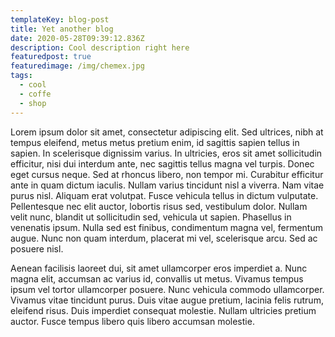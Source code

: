 ```yaml
---
templateKey: blog-post
title: Yet another blog
date: 2020-05-28T09:39:12.836Z
description: Cool description right here
featuredpost: true
featuredimage: /img/chemex.jpg
tags:
  - cool
  - coffe
  - shop
---
```

Lorem ipsum dolor sit amet, consectetur adipiscing elit. Sed ultrices, nibh at tempus eleifend, metus metus pretium enim, id sagittis sapien tellus in sapien. In scelerisque dignissim varius. In ultricies, eros sit amet sollicitudin efficitur, nisi dui interdum ante, nec sagittis tellus magna vel turpis. Donec eget cursus neque. Sed at rhoncus libero, non tempor mi. Curabitur efficitur ante in quam dictum iaculis. Nullam varius tincidunt nisl a viverra. Nam vitae purus nisl. Aliquam erat volutpat. Fusce vehicula tellus in dictum vulputate. Pellentesque nec elit auctor, lobortis risus sed, vestibulum dolor. Nullam velit nunc, blandit ut sollicitudin sed, vehicula ut sapien. Phasellus in venenatis ipsum. Nulla sed est finibus, condimentum magna vel, fermentum augue. Nunc non quam interdum, placerat mi vel, scelerisque arcu. Sed ac posuere nisl.

Aenean facilisis laoreet dui, sit amet ullamcorper eros imperdiet a. Nunc magna elit, accumsan ac varius id, convallis ut metus. Vivamus tempus ipsum vel tortor ullamcorper posuere. Nunc vehicula commodo ullamcorper. Vivamus vitae tincidunt purus. Duis vitae augue pretium, lacinia felis rutrum, eleifend risus. Duis imperdiet consequat molestie. Nullam ultricies pretium auctor. Fusce tempus libero quis libero accumsan molestie.